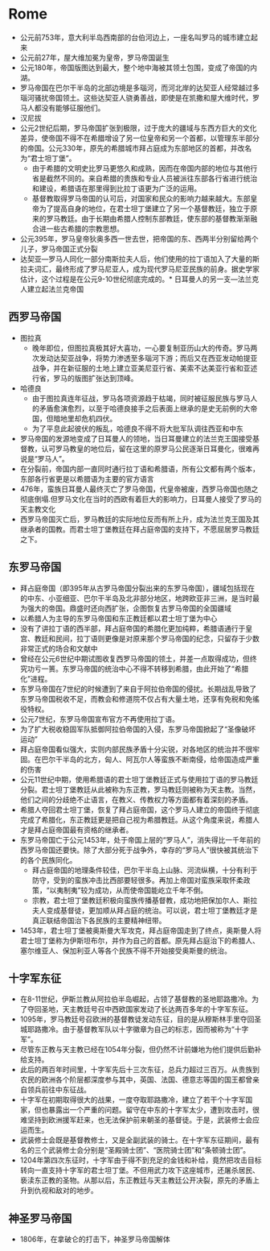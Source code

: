 # Rome

* 公元前753年，意大利半岛西南部的台伯河边上，一座名叫罗马的城市建立起来
* 公元前27年，屋大维加冕为皇帝，罗马帝国诞生
* 公元180年，帝国版图达到最大，整个地中海被其领土包围，变成了帝国的内湖。
* 罗马帝国在巴尔干半岛的北部边境是多瑙河，而河北岸的达契亚人经常越过多瑙河骚扰帝国领土。这些达契亚人骁勇善战，即使是在凯撒和屋大维时代，罗马人都没有能够征服他们。
* 汉尼拔
* 公元2世纪后期，罗马帝国扩张到极限，过于庞大的疆域与东西方巨大的文化差异，使帝国不得不在希腊增设了另一位皇帝和另一个首都，以管理东半部分的帝国。公元330年，原先的希腊城市拜占庭成为东部地区的首都，并改名为“君士坦丁堡”。
    - 由于希腊的文明史比罗马更悠久和成熟，因而在帝国内部的地位与其他行省是截然不同的。来自希腊的贵族和专业人员被派往东部各行省进行统治和建设，希腊语在那里得到比拉丁语更为广泛的运用。
    - 基督教取得罗马帝国的认可后，对国家和民众的影响力越来越大。东部皇帝为了提高自身的地位，在君士坦丁堡建立了另一个基督教廷，独立于原来的罗马教廷。由于长期由希腊人控制东部教廷，使东部的基督教渐渐融合进一些古希腊的宗教思想。
* 公元395年，罗马皇帝狄奥多西一世去世，把帝国的东、西两半分别留给两个儿子，罗马帝国正式分裂
* 达契亚—罗马人同化一部分南斯拉夫人后，他们使用的拉丁语加入了大量的斯拉夫词汇，最终形成了罗马尼亚人，成为现代罗马尼亚民族的前身。据史学家估计，这个过程是在公元9-10世纪彻底完成的。* 日耳曼人的另一支—法兰克人建立起法兰克帝国

## 西罗马帝国

* 图拉真
  - 晚年即位，但图拉真极其好大喜功，一心要复制亚历山大的传奇。罗马两次发动达契亚战争，将势力渗透至多瑙河下游；而后又在西亚发动帕提亚战争，并在新征服的土地上建立亚美尼亚行省、美索不达美亚行省和亚述行省，罗马的版图扩张达到顶峰。
* 哈德良
  - 由于图拉真连年征战，罗马各项资源趋于枯竭，同时被征服民族与罗马人的矛盾愈演愈烈，以至于哈德良接手之后表面上继承的是史无前例的大帝国，但暗地里却危机四伏。
  - 为了平息此起彼伏的叛乱，哈德良不得不将大批军队调往西亚和中东
* 罗马帝国的发源地变成了日耳曼人的领地，当日耳曼建立的法兰克王国接受基督教，认可罗马教皇的地位后，留在这里的原罗马公民逐渐日耳曼化，很难再说是“罗马人”。
* 在分裂前，帝国内部一直同时通行拉丁语和希腊语，所有公文都有两个版本，东部各行省更是以希腊语为主要的官方语言
* 476年，蛮族日耳曼人最终灭亡了罗马帝国，代皇帝被废，西罗马帝国也随之彻底倒塌.但罗马文化在当时的西欧有着巨大的影响力，日耳曼人接受了罗马的天主教文化
* 西罗马帝国灭亡后，罗马教廷的实际地位反而有所上升，成为法兰克王国及其继承者的国教。而君士坦丁堡教廷在拜占庭帝国的支持下，不愿屈居罗马教廷之下。

## 东罗马帝国

* 拜占庭帝国（即395年从古罗马帝国分裂出来的东罗马帝国），疆域包括现在的中东、小亚细亚、巴尔干半岛及北非部分地区，地跨欧亚非三洲，是当时最为强大的帝国。鼎盛时还向西扩张，企图恢复古罗马帝国的全国疆域
* 以希腊人为主导的东罗马帝国和东正教廷都以君士坦丁堡为中心
* 没有了讲拉丁语的西半部，拜占庭帝国的希腊化更加纯粹，希腊语通行于皇宫、教廷和民间，拉丁语则更像是对原来那个罗马帝国的纪念，只留存于少数非常正式的场合和文献中
* 曾经在公元6世纪中期试图收复西罗马帝国的领土，并差一点取得成功，但终究功亏一篑。东罗马帝国的统治中心不得不转移到希腊，由此开始了“希腊化”进程。
* 东罗马帝国在7世纪的时候遭到了来自于阿拉伯帝国的侵扰。长期战乱导致了东罗马帝国税收不足，而教会和修道院不仅占有大量土地，还享有免税和免徭役特权。
* 公元7世纪，东罗马帝国宣布官方不再使用拉丁语。
* 为了扩大税收稳固军队抵御阿拉伯帝国的入侵，东罗马帝国掀起了“圣像破坏运动”
* 拜占庭帝国看似强大，实则内部民族矛盾十分尖锐，对各地区的统治并不很牢固。在巴尔干半岛的北方，匈人、阿瓦尔人等蛮族不断南侵，给帝国造成严重的伤害
* 公元11世纪中期，使用希腊语的君士坦丁堡教廷正式与使用拉丁语的罗马教廷分裂。君士坦丁堡教廷从此被称为东正教，罗马教廷则被称为天主教。当然，他们之间的分歧绝不止语言，在教义、传教权力等方面都有着深刻的矛盾。
* 希腊人夺回君士坦丁堡，恢复了拜占庭帝国，这个罗马人建立的帝国终于彻底完成了希腊化，东正教廷更是把自己视为希腊教廷。从这个角度来说，希腊人才是拜占庭帝国最有资格的继承者。
* 东罗马帝国亡于公元1453年，处于帝国上层的“罗马人”，消失得比一千年前的西罗马帝国还要快。除了大部分死于战争外，幸存的“罗马人”很快被其统治下的各个民族同化。
    - 拜占庭帝国的地理条件较佳，巴尔干半岛上山脉、河流纵横，十分有利于防守，受到的蛮族冲击比西部要轻很多。再加上帝国对蛮族采取怀柔政策，“以夷制夷”较为成功，从而使帝国能屹立千年不倒。
    - 宗教，君士坦丁堡教廷积极向蛮族传播基督教，成功地把保加尔人、斯拉夫人变成基督徒，更加顺从拜占庭的统治。可以说，君士坦丁堡教廷才是真正联结帝国治下各民族的主要精神纽带。
* 1453年，君士坦丁堡被奥斯曼大军攻克，拜占庭帝国走到了终点，奥斯曼人将君士坦丁堡称为伊斯坦布尔，并作为自己的首都。原先拜占庭治下的希腊人、塞尔维亚人、保加利亚人等各个民族不得不开始接受奥斯曼的统治。

## 十字军东征

* 在8-11世纪，伊斯兰教从阿拉伯半岛崛起，占领了基督教的圣地耶路撒冷。为了夺回圣地，天主教廷号召中西欧国家发动了长达两百多年的十字军东征。
* 1095年，罗马教廷号召欧洲的基督教徒发动东征，目的是从穆斯林手里夺回圣城耶路撒冷。由于基督教军队以十字徽章为自己的标志，因而被称为“十字军”。
* 尽管东正教与天主教已经在1054年分裂，但仍然不计前嫌地为他们提供后勤补给支持。
* 此后的两百年时间里，十字军先后十三次东征，总兵力超过三百万。从贵族到农民的欧洲各个阶层都深度参与其中，英国、法国、德意志等国的国王都曾亲自领兵前往中东征战。
* 十字军在初期取得很大的战果，一度夺取耶路撒冷，建立了若干个十字军国家，但也暴露出一个严重的问题。留守在中东的十字军太少，遭到攻击时，很难坚持到欧洲援军赶来，也无法保护前来朝圣的基督徒。于是，武装修士会应运而生。
* 武装修士会既是基督教修士，又是全副武装的骑士。在十字军东征期间，最有名的三个武装修士会分别是“圣殿骑士团”、“医院骑士团”和“条顿骑士团”。
* 1204年第四次东征时，十字军由于得不到充足的金钱和补给，竟然把攻击目标转向一直支持十字军的君士坦丁堡。不但用武力攻下这座城市，还屠杀居民、亵渎东正教的圣物。从那以后，东正教廷与天主教廷公开决裂，原先的矛盾上升到仇视和敌对的地步。

## 神圣罗马帝国

* 1806年，在拿破仑的打击下，神圣罗马帝国解体
